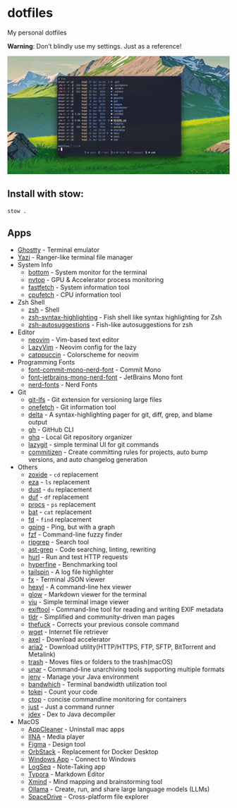 # dotfiles

My personal dotfiles

**Warning**: Don’t blindly use my settings. Just as a reference!

![terminal screenshot](images/screenshot2.jpg)

## Install with stow:

```bash
stow .
```

## Apps

- [Ghostty](https://ghostty.org/) - Terminal emulator
- [Yazi](https://yazi-rs.github.io/) - Ranger-like terminal file manager
- System Info
  - [bottom](https://github.com/ClementTsang/bottom) - System monitor for the terminal
  - [nvtop](https://github.com/Syllo/nvtop) - GPU & Accelerator process monitoring
  - [fastfetch](https://github.com/fastfetch-cli/fastfetch) - System information tool
  - [cpufetch](https://github.com/Dr-Noob/cpufetch) - CPU information tool
- Zsh Shell
  - [zsh](https://www.zsh.org) - Shell
  - [zsh-syntax-highlighting](https://github.com/zsh-users/zsh-syntax-highlighting) - Fish shell like syntax highlighting for Zsh
  - [zsh-autosuggestions](https://github.com/zsh-users/zsh-autosuggestions) - Fish-like autosuggestions for zsh
- Editor
  - [neovim](https://neovim.io) - Vim-based text editor
  - [LazyVim](https://www.lazyvim.org) - Neovim config for the lazy
  - [catppuccin](https://github.com/catppuccin/nvim) - Colorscheme for neovim
- Programming Fonts
  - [font-commit-mono-nerd-font](https://commitmono.com/) - Commit Mono
  - [font-jetbrains-mono-nerd-font](https://www.jetbrains.com/lp/mono) - JetBrains Mono font
  - [nerd-fonts](https://github.com/ryanoasis/nerd-fonts) - Nerd Fonts
- Git
  - [git-lfs](https://git-lfs.com) - Git extension for versioning large files
  - [onefetch](https://github.com/o2sh/onefetch) - Git information tool
  - [delta](https://github.com/dandavison/delta) - A syntax-highlighting pager for git, diff, grep, and blame output
  - [gh](https://cli.github.com) - GitHub CLI
  - [ghq](https://github.com/x-motemen/ghq) - Local Git repository organizer
  - [lazygit](https://github.com/jesseduffield/lazygit) - simple terminal UI for git commands
  - [commitizen](https://commitizen-tools.github.io/commitizen) - Create committing rules for projects, auto bump versions, and auto changelog generation
- Others
  - [zoxide](https://github.com/ajeetdsouza/zoxide) - `cd` replacement
  - [eza](https://github.com/eza-community/eza) - `ls` replacement
  - [dust](https://github.com/bootandy/dust) - `du` replacement
  - [duf](https://github.com/muesli/duf) - `df` replacement
  - [procs](https://github.com/dalance/procs) - `ps` replacement
  - [bat](https://github.com/sharkdp/bat) - `cat` replacement
  - [fd](https://github.com/sharkdp/fd) - `find` replacement
  - [gping](https://github.com/orf/gping) - Ping, but with a graph
  - [fzf](https://github.com/junegunn/fzf) - Command-line fuzzy finder
  - [ripgrep](https://github.com/BurntSushi/ripgrep) - Search tool
  - [ast-grep](https://github.com/ast-grep/ast-grep) - Code searching, linting, rewriting
  - [hurl](https://hurl.dev) - Run and test HTTP requests
  - [hyperfine](https://github.com/sharkdp/hyperfine) - Benchmarking tool
  - [tailspin](https://github.com/bensadeh/tailspin) - A log file highlighter
  - [fx](https://fx.wtf) - Terminal JSON viewer
  - [hexyl](https://github.com/sharkdp/hexyl) - A command-line hex viewer
  - [glow](https://github.com/charmbracelet/glow) - Markdown viewer for the terminal
  - [viu](https://github.com/atanunq/viu) - Simple terminal image viewer
  - [exiftool](https://exiftool.org) - Command-line tool for reading and writing EXIF metadata
  - [tldr](https://tldr.sh) - Simplified and community-driven man pages
  - [thefuck](https://github.com/nvbn/thefuck) - Corrects your previous console command
  - [wget](https://www.gnu.org/software/wget/) - Internet file retriever
  - [axel](https://github.com/axel-download-accelerator/axel) - Download accelerator
  - [aria2](https://github.com/aria2/aria2) - Download utility(HTTP/HTTPS, FTP, SFTP, BitTorrent and Metalink)
  - [trash](https://hasseg.org/trash/) - Moves files or folders to the trash(macOS)
  - [unar](https://theunarchiver.com/command-line) - Command-line unarchiving tools supporting multiple formats
  - [jenv](https://www.jenv.be) - Manage your Java environment
  - [bandwhich](https://github.com/imsnif/bandwhich) - Terminal bandwidth utilization tool
  - [tokei](https://github.com/XAMPPRocky/tokei) - Count your code
  - [ctop](https://ctop.sh) - concise commandline monitoring for containers
  - [just](https://just.systems) - Just a command runner
  - [jdex](https://github.com/skylot/jadx) - Dex to Java decompiler
- MacOS
  - [AppCleaner](https://freemacsoft.net/appcleaner) - Uninstall mac apps
  - [IINA](https://iina.io) - Media player
  - [Figma](https://www.figma.com) - Design tool
  - [OrbStack](https://orbstack.dev) - Replacement for Docker Desktop
  - [Windows App](https://aka.ms/WindowsApp) - Connect to Windows
  - [LogSeq](https://logseq.com) - Note-Taking app
  - [Typora](https://typora.io) - Markdown Editor
  - [Xmind](https://www.xmind.net) - Mind mapping and brainstorming tool
  - [Ollama](https://ollama.com) - Create, run, and share large language models (LLMs)
  - [SpaceDrive](https://www.spacedrive.com) - Cross-platform file explorer

